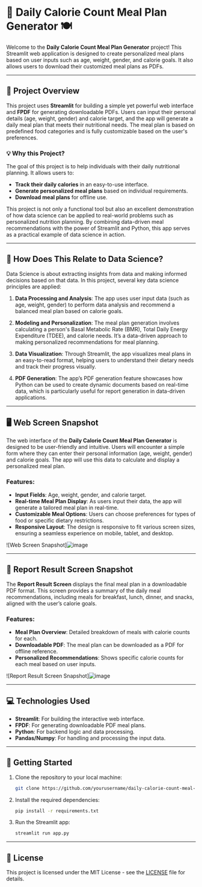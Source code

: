 # 🥗 **Daily Calorie Count Meal Plan Generator** 🍽️

Welcome to the **Daily Calorie Count Meal Plan Generator** project! This Streamlit web application is designed to create personalized meal plans based on user inputs such as age, weight, gender, and calorie goals. It also allows users to download their customized meal plans as PDFs.

---

## 🔎 **Project Overview**

This project uses **Streamlit** for building a simple yet powerful web interface and **FPDF** for generating downloadable PDFs. Users can input their personal details (age, weight, gender) and calorie target, and the app will generate a daily meal plan that meets their nutritional needs. The meal plan is based on predefined food categories and is fully customizable based on the user's preferences.

### 💡 **Why this Project?**

The goal of this project is to help individuals with their daily nutritional planning. It allows users to:
- **Track their daily calories** in an easy-to-use interface.
- **Generate personalized meal plans** based on individual requirements.
- **Download meal plans** for offline use.

This project is not only a functional tool but also an excellent demonstration of how data science can be applied to real-world problems such as personalized nutrition planning. By combining data-driven meal recommendations with the power of Streamlit and Python, this app serves as a practical example of data science in action.

---

## 🔗 **How Does This Relate to Data Science?**

Data Science is about extracting insights from data and making informed decisions based on that data. In this project, several key data science principles are applied:

1. **Data Processing and Analysis**: The app uses user input data (such as age, weight, gender) to perform data analysis and recommend a balanced meal plan based on calorie goals.
   
2. **Modeling and Personalization**: The meal plan generation involves calculating a person's Basal Metabolic Rate (BMR), Total Daily Energy Expenditure (TDEE), and calorie needs. It’s a data-driven approach to making personalized recommendations for meal planning.

3. **Data Visualization**: Through Streamlit, the app visualizes meal plans in an easy-to-read format, helping users to understand their dietary needs and track their progress visually.

4. **PDF Generation**: The app’s PDF generation feature showcases how Python can be used to create dynamic documents based on real-time data, which is particularly useful for report generation in data-driven applications.

---

## 🖥️ **Web Screen Snapshot**

The web interface of the **Daily Calorie Count Meal Plan Generator** is designed to be user-friendly and intuitive. Users will encounter a simple form where they can enter their personal information (age, weight, gender) and calorie goals. The app will use this data to calculate and display a personalized meal plan.

### Features:
- **Input Fields**: Age, weight, gender, and calorie target.
- **Real-time Meal Plan Display**: As users input their data, the app will generate a tailored meal plan in real-time.
- **Customizable Meal Options**: Users can choose preferences for types of food or specific dietary restrictions.
- **Responsive Layout**: The design is responsive to fit various screen sizes, ensuring a seamless experience on mobile, tablet, and desktop.

![Web Screen Snapshot]![image](https://github.com/user-attachments/assets/f28224dc-62ae-4c7c-a434-365914070078)


---

## 📑 **Report Result Screen Snapshot**

The **Report Result Screen** displays the final meal plan in a downloadable PDF format. This screen provides a summary of the daily meal recommendations, including meals for breakfast, lunch, dinner, and snacks, aligned with the user’s calorie goals. 

### Features:
- **Meal Plan Overview**: Detailed breakdown of meals with calorie counts for each.
- **Downloadable PDF**: The meal plan can be downloaded as a PDF for offline reference.
- **Personalized Recommendations**: Shows specific calorie counts for each meal based on user inputs.

![Report Result Screen Snapshot]![image](https://github.com/user-attachments/assets/ed2fb00c-c529-46a8-8f2c-960a58988cd7)

---

## 💻 **Technologies Used**

- **Streamlit**: For building the interactive web interface.
- **FPDF**: For generating downloadable PDF meal plans.
- **Python**: For backend logic and data processing.
- **Pandas/Numpy**: For handling and processing the input data.

---

## 🚀 **Getting Started**

1. Clone the repository to your local machine:
    ```bash
    git clone https://github.com/yourusername/daily-calorie-count-meal-plan-generator.git
    ```

2. Install the required dependencies:
    ```bash
    pip install -r requirements.txt
    ```

3. Run the Streamlit app:
    ```bash
    streamlit run app.py
    ```

---

## 📄 **License**

This project is licensed under the MIT License - see the [LICENSE](LICENSE) file for details.

